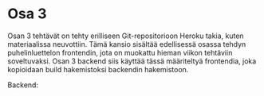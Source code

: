 # Osa 3

Osan 3 tehtävät on tehty erilliseen Git-repositorioon Heroku takia, kuten materiaalissa neuvottiin. Tämä kansio sisältää edellisessä osassa tehdyn puhelinluettelon frontendin, jota on muokattu hieman viikon tehtäviin soveltuvaksi. Osan 3 backend siis käyttää tässä määriteltyä frontendia, joka kopioidaan build hakemistoksi backendin hakemistoon.

Backend: 
